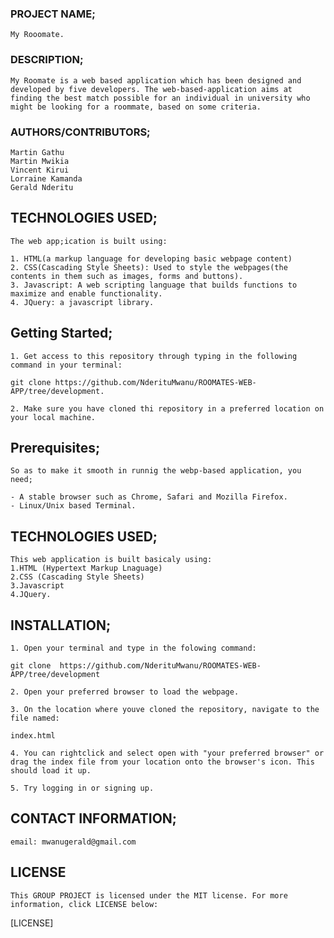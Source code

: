 ### PROJECT NAME;
    My Rooomate.
### DESCRIPTION;
    My Roomate is a web based application which has been designed and developed by five developers. The web-based-application aims at finding the best match possible for an individual in university who might be looking for a roommate, based on some criteria.
### AUTHORS/CONTRIBUTORS;
    Martin Gathu
    Martin Mwikia
    Vincent Kirui
    Lorraine Kamanda
    Gerald Nderitu

## TECHNOLOGIES USED;
    The web app;ication is built using:

    1. HTML(a markup language for developing basic webpage content)
    2. CSS(Cascading Style Sheets): Used to style the webpages(the  contents in them such as images, forms and buttons).
    3. Javascript: A web scripting language that builds functions to maximize and enable functionality.
    4. JQuery: a javascript library.
## Getting Started;
    1. Get access to this repository through typing in the following command in your terminal:

    git clone https://github.com/NderituMwanu/ROOMATES-WEB-APP/tree/development.

    2. Make sure you have cloned thi repository in a preferred location on your local machine.
## Prerequisites;
    So as to make it smooth in runnig the webp-based application, you need;

    - A stable browser such as Chrome, Safari and Mozilla Firefox.
    - Linux/Unix based Terminal.

## TECHNOLOGIES USED;
    This web application is built basicaly using:
    1.HTML (Hypertext Markup Lnaguage)
    2.CSS (Cascading Style Sheets)
    3.Javascript
    4.JQuery.


## INSTALLATION;

    1. Open your terminal and type in the folowing command:

    git clone  https://github.com/NderituMwanu/ROOMATES-WEB-APP/tree/development

    2. Open your preferred browser to load the webpage.

    3. On the location where youve cloned the repository, navigate to the file named:

    index.html

    4. You can rightclick and select open with "your preferred browser" or drag the index file from your location onto the browser's icon. This should load it up.

    5. Try logging in or signing up.

## CONTACT INFORMATION;

    email: mwanugerald@gmail.com

## LICENSE

    This GROUP PROJECT is licensed under the MIT license. For more information, click LICENSE below:

[LICENSE]